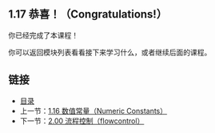 ## 1.17 恭喜！（Congratulations!）

你已经完成了本课程！

你可以返回模块列表看看接下来学习什么，或者继续后面的课程。

## 链接
* [目录](https://github.com/alphaeye/go-zh/blob/master/tour/directory.md)
* 上一节：[1.16 数值常量（Numeric Constants）](https://github.com/alphaeye/go-zh/blob/master/tour/01.16.md)
* 下一节：[2.00 流程控制（flowcontrol）](https://github.com/alphaeye/go-zh/blob/master/tour/02.00.md)
